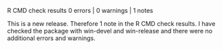 R CMD check results
0 errors | 0 warnings | 1 notes

This is a new release. Therefore 1 note in the R CMD check results.
I have checked the package with win-devel and win-release and there were no additional errors and warnings.